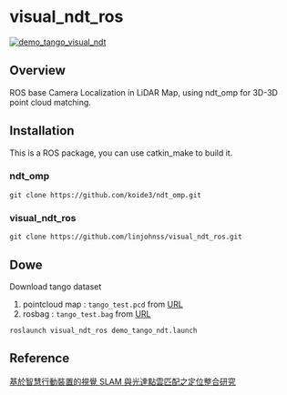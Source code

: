 # visual_ndt_ros
[![demo_tango_visual_ndt](https://user-images.githubusercontent.com/61956056/187384658-648a06e5-3c2d-4127-977e-84175bc07ba3.gif)](https://youtu.be/zvkta897cJQ "Tango Demo")
## Overview
ROS base Camera Localization in LiDAR Map, using ndt_omp for 3D-3D point cloud matching. 
## Installation
This is a ROS package, you can use catkin_make to build it.
### ndt_omp
```shell
git clone https://github.com/koide3/ndt_omp.git
```
### visual_ndt_ros
```shell
git clone https://github.com/linjohnss/visual_ndt_ros.git
```
## Dowe
Download tango dataset
1. pointcloud map : `tango_test.pcd` from [URL](https://drive.google.com/file/d/1kzbPUMD_gfyvqm9TltnuP_rLgSJ5-_B9/view?usp=sharing)
2. rosbag : `tango_test.bag` from [URL](https://drive.google.com/file/d/1eUDrwx4n6b3ECQn7VCzqvpp7EUh1GG1l/view?usp=sharing)

```shell
roslaunch visual_ndt_ros demo_tango_ndt.launch
```

## Reference
[基於智慧行動裝置的視覺 SLAM 與光達點雲匹配之定位整合研究](https://hackmd.io/@linjohn/vndt)
